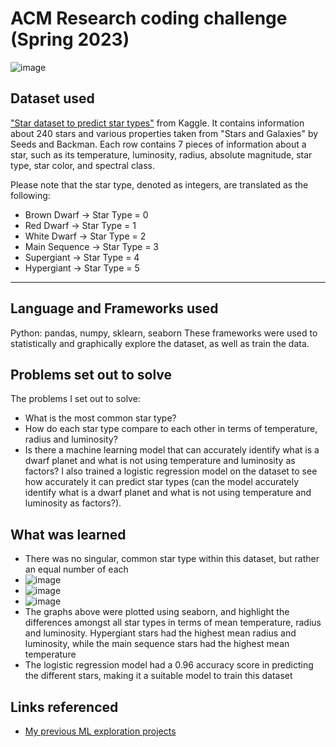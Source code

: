 # ACM Research coding challenge (Spring 2023)

![image](https://user-images.githubusercontent.com/72369124/211179527-0ee60624-2794-4e13-bf7f-f88b5c950e44.png)

## Dataset used
["Star dataset to predict star types"](https://www.kaggle.com/datasets/deepu1109/star-dataset) from Kaggle.
It contains information about 240 stars and various properties taken from "Stars and Galaxies" by Seeds and Backman. Each row contains 7 pieces of information about a star, such as its temperature, luminosity, radius, absolute magnitude, star type, star color, and spectral class.

Please note that the star type, denoted as integers, are translated as the following:
- Brown Dwarf -> Star Type = 0
- Red Dwarf -> Star Type = 1
- White Dwarf -> Star Type = 2
- Main Sequence -> Star Type = 3
- Supergiant -> Star Type = 4
- Hypergiant -> Star Type = 5

---

## Language and Frameworks used
Python: pandas, numpy, sklearn, seaborn
These frameworks were used to statistically and graphically explore the dataset, as well as train the data.

## Problems set out to solve
The problems I set out to solve: 
- What is the most common star type?
- How do each star type compare to each other in terms of temperature, radius and luminosity?
- Is there a machine learning model that can accurately identify what is a dwarf planet and what is not using temperature and luminosity as factors?
I also trained a logistic regression model on the dataset to see how accurately it can predict star types (can the model accurately identify what is a dwarf planet and what is not using temperature and luminosity as factors?).

## What was learned
- There was no singular, common star type within this dataset, but rather an equal number of each
- ![image](https://user-images.githubusercontent.com/96028048/213610095-2dab6528-053b-42ec-8c44-ff856839efbc.png)
- ![image](https://user-images.githubusercontent.com/96028048/213610124-a1a0f0ab-796d-4d8a-8cc4-41be49f2abb2.png)
- ![image](https://user-images.githubusercontent.com/96028048/213610183-8b475bbf-f35e-46fd-b9a1-6dc666f4f342.png)
- The graphs above were plotted using seaborn, and highlight the differences amongst all star types in terms of mean temperature, radius and luminosity. Hypergiant stars had the highest mean radius and luminosity, while the main sequence stars had the highest mean temperature
- The logistic regression model had a 0.96 accuracy score in predicting the different stars, making it a suitable model to train this dataset

## Links referenced
- [My previous ML exploration projects](https://github.com/haniyyahh/ML-Portfolio)




